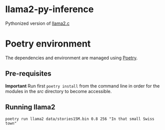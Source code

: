 # llama2-py-inference
Pythonized version of [llama2.c](https://github.com/karpathy/llama2.c)

# Poetry environment
The dependencies and environment are managed using [Poetry](https://python-poetry.org/).

## Pre-requisites
**Important** Run first `poetry install` from the command line in order
for the modules in the _src_ directory to become accessible.

## Running llama2

`poetry run llama2 data/stories15M.bin 0.8 256 "In that small Swiss town"`
